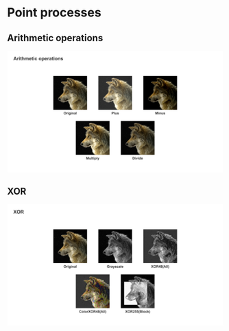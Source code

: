 # Point processes
## Arithmetic operations
![Arithmetic](../Images/Point%20processes/Arithmetic.png)

## XOR
![XOR](../Images/Point%20processes/XOR.png)